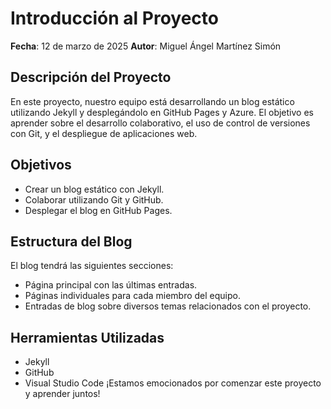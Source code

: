 # Introducción al Proyecto
**Fecha**: 12 de marzo de 2025
**Autor**: Miguel Ángel Martínez Simón
## Descripción del Proyecto
En este proyecto, nuestro equipo está desarrollando un blog estático utilizando Jekyll
y desplegándolo en GitHub Pages y Azure. El objetivo es aprender sobre el desarrollo
colaborativo, el uso de control de versiones con Git, y el despliegue de aplicaciones
web.
## Objetivos
- Crear un blog estático con Jekyll.
- Colaborar utilizando Git y GitHub.
- Desplegar el blog en GitHub Pages.
## Estructura del Blog
El blog tendrá las siguientes secciones:
- Página principal con las últimas entradas.
- Páginas individuales para cada miembro del equipo.
- Entradas de blog sobre diversos temas relacionados con el proyecto.
## Herramientas Utilizadas
- Jekyll
- GitHub
- Visual Studio Code
¡Estamos emocionados por comenzar este proyecto y aprender juntos!